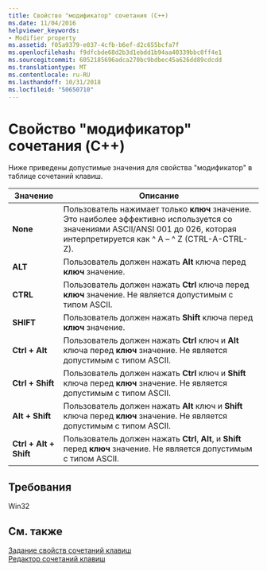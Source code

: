 ```yaml
---
title: Свойство "модификатор" сочетания (C++)
ms.date: 11/04/2016
helpviewer_keywords:
- Modifier property
ms.assetid: f05a9379-e037-4cfb-b6ef-d2c655bcfa7f
ms.openlocfilehash: f9dfcbde68d2b3d1ebdd1b94aa40339bbc0ff4e1
ms.sourcegitcommit: 6052185696adca270bc9bdbec45a626dd89cdcdd
ms.translationtype: MT
ms.contentlocale: ru-RU
ms.lasthandoff: 10/31/2018
ms.locfileid: "50650710"
---
```

# <a name="accelerator-modifier-property-c"></a>Свойство "модификатор" сочетания (C++)

Ниже приведены допустимые значения для свойства "модификатор" в таблице сочетаний клавиш.

|Значение|Описание|
|-----------|-----------------|
|**None**|Пользователь нажимает только **ключ** значение. Это наиболее эффективно используется со значениями ASCII/ANSI 001 до 026, которая интерпретируется как ^ A – ^ Z (CTRL-A-CTRL-Z).|
|**ALT**|Пользователь должен нажать **Alt** ключа перед **ключ** значение.|
|**CTRL**|Пользователь должен нажать **Ctrl** ключа перед **ключ** значение. Не является допустимым с типом ASCII.|
|**SHIFT**|Пользователь должен нажать **Shift** ключа перед **ключ** значение.|
|**Ctrl + Alt**|Пользователь должен нажать **Ctrl** ключ и **Alt** ключа перед **ключ** значение. Не является допустимым с типом ASCII.|
|**Ctrl + Shift**|Пользователь должен нажать **Ctrl** ключ и **Shift** ключа перед **ключ** значение. Не является допустимым с типом ASCII.|
|**Alt + Shift**|Пользователь должен нажать **Alt** ключ и **Shift** ключа перед **ключ** значение. Не является допустимым с типом ASCII.|
|**Ctrl + Alt + Shift**|Пользователь должен нажать **Ctrl**, **Alt**, и **Shift** перед **ключ** значение. Не является допустимым с типом ASCII.|

## <a name="requirements"></a>Требования

Win32

## <a name="see-also"></a>См. также

[Задание свойств сочетаний клавиш](../windows/setting-accelerator-properties.md)<br/>
[Редактор сочетаний клавиш](../windows/accelerator-editor.md)